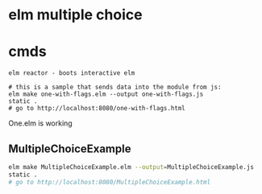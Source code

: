 # elm multiple choice 


# cmds 

```shell
elm reactor - boots interactive elm
```

```shell
# this is a sample that sends data into the module from js:
elm make one-with-flags.elm --output one-with-flags.js
static .
# go to http://localhost:8080/one-with-flags.html

```

One.elm is working


## MultipleChoiceExample

```bash
elm make MultipleChoiceExample.elm --output=MultipleChoiceExample.js
static .
# go to http://localhost:8080/MultipleChoiceExample.html
```